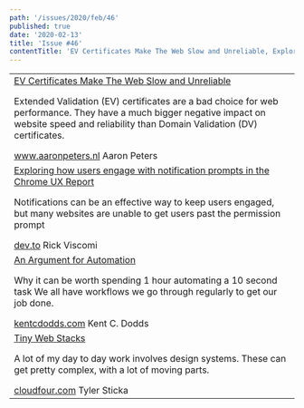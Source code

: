 ```yaml
---
path: '/issues/2020/feb/46'
published: true
date: '2020-02-13'
title: 'Issue #46'
contentTitle: 'EV Certificates Make The Web Slow and Unreliable, Exploring how users engage with notification prompts in the Chrome UX Report and Tiny Web Stacks...'
---
```


<center>
	<table align="center" border="0" cellspacing="0" width="100%" height="100%" cellpadding="0">
    <tbody>
				<tr>
					<td>
            <div class="issue__content">
              <a href="https://www.aaronpeters.nl/blog/ev-certificates-make-the-web-slow-and-unreliable/" target="_blank" rel="noopener noreferrer">
                <span class="issue__content-title">EV Certificates Make The Web Slow and Unreliable</span>
              </a>
							<p class="issue__content-desc">Extended Validation (EV) certificates are a bad choice for web performance. They have a much bigger negative impact on website speed and reliability than Domain Validation (DV) certificates.</p>
							<div class="issue__content-info"><a href="https://www.aaronpeters.nl/blog/ev-certificates-make-the-web-slow-and-unreliable/" target="_blank" rel="noopener noreferrer">www.aaronpeters.nl</a> <span>Aaron Peters</span></div>
						</div>
					</td>
				</tr>
				<tr>
					<td>
            <div class="issue__content">
              <a href="https://dev.to/chromiumdev/yestifications-exploring-how-users-engage-with-notification-prompts-in-the-chrome-ux-report-4h7c" target="_blank" rel="noopener noreferrer">
                <span class="issue__content-title">Exploring how users engage with notification prompts in the Chrome UX Report</span>
              </a>
							<p class="issue__content-desc">Notifications can be an effective way to keep users engaged, but many websites are unable to get users past the permission prompt</p>
							<div class="issue__content-info"><a href="https://dev.to/chromiumdev/yestifications-exploring-how-users-engage-with-notification-prompts-in-the-chrome-ux-report-4h7c" target="_blank" rel="noopener noreferrer">dev.to</a> <span>Rick Viscomi</span></div>
						</div>
					</td>
				</tr>
				<tr>
					<td>
            <div class="issue__content">
              <a href="https://kentcdodds.com/blog/automation" target="_blank" rel="noopener noreferrer">
                <span class="issue__content-title">An Argument for Automation</span>
              </a>
							<p class="issue__content-desc">Why it can be worth spending 1 hour automating a 10 second task We all have workflows we go through regularly to get our job done.</p>
							<div class="issue__content-info"><a href="https://kentcdodds.com/blog/automation" target="_blank" rel="noopener noreferrer">kentcdodds.com</a> <span>Kent C. Dodds</span></div>
						</div>
					</td>
				</tr>
				<tr>
					<td>
            <div class="issue__content">
              <a href="https://cloudfour.com/thinks/tiny-web-stacks/" target="_blank" rel="noopener noreferrer">
                <span class="issue__content-title">Tiny Web Stacks</span>
              </a>
							<p class="issue__content-desc">A lot of my day to day work involves design systems. These can get pretty complex, with a lot of moving parts.</p>
							<div class="issue__content-info"><a href="https://cloudfour.com/thinks/tiny-web-stacks/" target="_blank" rel="noopener noreferrer">cloudfour.com</a> <span>Tyler Sticka</span></div>
						</div>
					</td>
				</tr></tbody>
  </table>
</center>
